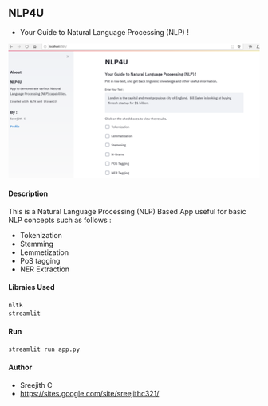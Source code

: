 ## NLP4U
+ Your Guide to Natural Language Processing (NLP) !

![](image.PNG)


#### Description

This is a Natural Language Processing (NLP) Based App useful for basic NLP concepts such as follows :

+ Tokenization
+ Stemming
+ Lemmetization
+ PoS tagging
+ NER Extraction

#### Libraies Used
```bash
nltk
streamlit
```

#### Run
```bash
streamlit run app.py
```

#### Author
+ Sreejith C
+ https://sites.google.com/site/sreejithc321/
